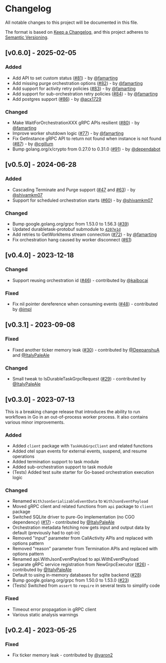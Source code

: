 # Changelog

All notable changes to this project will be documented in this file.

The format is based on [Keep a Changelog](https://keepachangelog.com/en/1.0.0/),
and this project adheres to [Semantic Versioning](https://semver.org/spec/v2.0.0.html).

## [v0.6.0] - 2025-02-05

### Added

- Add API to set custom status ([#81](https://github.com/microsoft/durabletask-go/pull/81)) - by [@famarting](https://github.com/famarting)
- Add missing purge orchestration options ([#82](https://github.com/microsoft/durabletask-go/pull/82)) - by [@famarting](https://github.com/famarting)
- Add support for activity retry policies ([#83](https://github.com/microsoft/durabletask-go/pull/83)) - by [@famarting](https://github.com/famarting)
- Add support for sub-orchestration retry policies ([#84](https://github.com/microsoft/durabletask-go/pull/84)) - by [@famarting](https://github.com/famarting)
- Add postgres support ([#86](https://github.com/microsoft/durabletask-go/pull/86)) - by [@acx1729](https://github.com/acx1729)

### Changed

- Make WaitForOrchestrationXXX gRPC APIs resilient ([#80](https://github.com/microsoft/durabletask-go/pull/80)) - by [@famarting](https://github.com/famarting)
- Improve worker shutdown logic ([#77](https://github.com/microsoft/durabletask-go/pull/77)) - by [@famarting](https://github.com/famarting)
- Fix GetInstance gRPC API to return not found when instance is not found ([#87](https://github.com/microsoft/durabletask-go/pull/87)) - by [@cgillum](https://github.com/cgillum)
- Bump golang.org/x/crypto from 0.27.0 to 0.31.0 ([#91](https://github.com/microsoft/durabletask-go/pull/91)) - by [@dependabot](https://github.com/apps/dependabot)

## [v0.5.0] - 2024-06-28

### Added

- Cascading Terminate and Purge support ([#47](https://github.com/microsoft/durabletask-go/pull/47) and [#63](https://github.com/microsoft/durabletask-go/pull/63)) - by [@shivamkm07](https://github.com/shivamkm07)
- Support for scheduled orchestration starts ([#60](https://github.dev/microsoft/durabletask-go/pull/60)) - by [@shivamkm07](https://github.com/shivamkm07)

### Changed

- Bump google.golang.org/grpc from 1.53.0 to 1.56.3 ([#39](https://github.com/microsoft/durabletask-go/pull/39))
- Updated durabletask-protobuf submodule to [`4207e1d`](https://github.com/microsoft/durabletask-protobuf/commit/4207e1dbd14cedc268f69c3befee60fcaad19367)
- Add retries to GetWorkItems stream connection ([#72](https://github.com/microsoft/durabletask-go/pull/72)) - by [@famarting](https://github.com/famarting)
- Fix orchestration hang caused by worker disconnect ([#61](https://github.com/microsoft/durabletask-go/pull/61))

## [v0.4.0] - 2023-12-18

### Changed

- Support reusing orchestration id ([#46](https://github.com/microsoft/durabletask-go/pull/46)) - contributed by [@kaibocai](https://github.com/kaibocai)

### Fixed

- Fix nil pointer dereference when consuming events ([#48](https://github.com/microsoft/durabletask-go/pull/48)) - contributed by [@impl](https://github.com/impl)

## [v0.3.1] - 2023-09-08

### Fixed

- Fixed another ticker memory leak ([#30](https://github.com/microsoft/durabletask-go/pull/30)) - contributed by [@DeepanshuA](https://github.com/DeepanshuA) and [@ItalyPaleAle](https://github.com/ItalyPaleAle)

### Changed

- Small tweak to IsDurableTaskGrpcRequest ([#29](https://github.com/microsoft/durabletask-go/pull/29)) - contributed by [@ItalyPaleAle](https://github.com/ItalyPaleAle)

## [v0.3.0] - 2023-07-13

This is a breaking change release that introduces the ability to run workflows in 
Go in an out-of-process worker process. It also contains various minor improvements.

### Added

- Added `client` package with `TaskHubGrpcClient` and related functions
- Added otel span events for external events, suspend, and resume operations
- Added termination support to task module
- Added sub-orchestration support to task module
- (Tests) Added test suite starter for Go-based orchestration execution logic

### Changed

- Renamed `WithJsonSerializableEventData` to `WithJsonEventPayload`
- Moved gRPC client and related functions from `api` package to `client` package
- Switched SQLite driver to pure-Go implementation (no CGO dependency) ([#17](https://github.com/microsoft/durabletask-go/pull/17)) - contributed by [@ItalyPaleAle](https://github.com/ItalyPaleAle)
- Orchestration metadata fetching now gets input and output data by default (previously had to opt-in)
- Removed "input" parameter from CallActivity APIs and replaced with options pattern
- Removed "reason" parameter from Termination APIs and replaced with options pattern
- Renamed api.WithJsonEventPayload to api.WithEventPayload
- Separate gRPC service registration from NewGrpcExecutor ([#26](https://github.com/microsoft/durabletask-go/pull/26)) - contributed by [@ItalyPaleAle](https://github.com/ItalyPaleAle)
- Default to using in-memory databases for sqlite backend ([#28](https://github.com/microsoft/durabletask-go/pull/28))
- Bump google.golang.org/grpc from 1.50.0 to 1.53.0 ([#23](https://github.com/microsoft/durabletask-go/pull/23))
- (Tests) Switched from `assert` to `require` in several tests to simplify code

### Fixed

- Timeout error propagation in gRPC client
- Various static analysis warnings

## [v0.2.4] - 2023-05-25

### Fixed

- Fix ticker memory leak - contributed by [@yaron2](https://github.com/yaron2)
